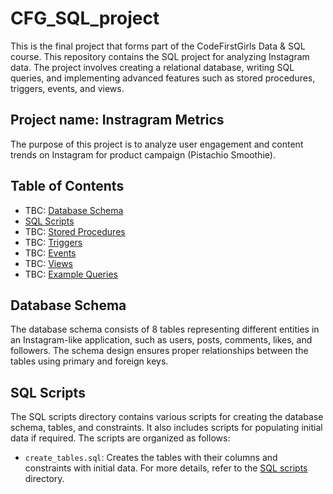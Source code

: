 # CFG_SQL_project
This is the final project that forms part of the CodeFirstGirls Data & SQL course. This repository contains the SQL project for analyzing Instagram data. The project involves creating a relational database, writing SQL queries, and implementing advanced features such as stored procedures, triggers, events, and views.
## Project name: Instragram Metrics
The purpose of this project is to analyze user engagement and content trends on Instagram for product campaign (Pistachio Smoothie).
## Table of Contents
- TBC: [Database Schema](#database-schema)
- [SQL Scripts](#sql-scripts)
- TBC: [Stored Procedures](#stored-procedures)
- TBC: [Triggers](#triggers)
- TBC: [Events](#events)
- TBC: [Views](#views)
- TBC: [Example Queries](#example-queries)
## Database Schema
The database schema consists of 8 tables representing different entities in an Instagram-like application, such as users, posts, comments, likes, and followers. The schema design ensures proper relationships between the tables using primary and foreign keys.
## SQL Scripts
The SQL scripts directory contains various scripts for creating the database schema, tables, and constraints. It also includes scripts for populating initial data if required. The scripts are organized as follows:
- `create_tables.sql`: Creates the tables with their columns and constraints with initial data.
For more details, refer to the [SQL scripts](./sql_scripts/) directory.



